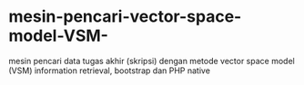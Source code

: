 # mesin-pencari-vector-space-model-VSM-
mesin pencari data tugas akhir (skripsi) dengan metode vector space model (VSM) information retrieval, bootstrap dan PHP native
